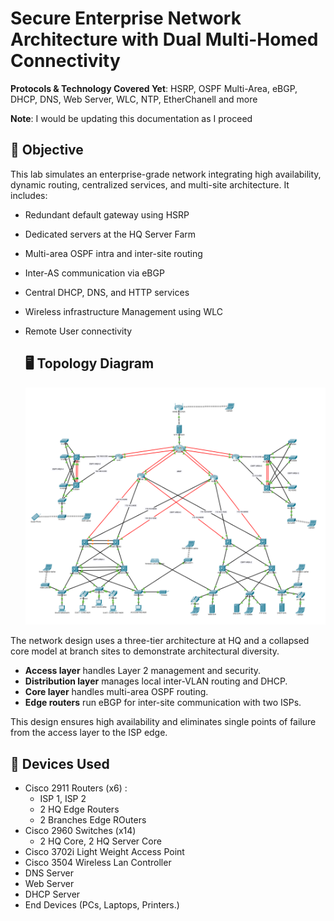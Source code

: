 # Secure Enterprise Network Architecture with Dual Multi-Homed Connectivity

**Protocols & Technology Covered Yet**: HSRP, OSPF Multi-Area, eBGP, DHCP, DNS, Web Server, WLC, NTP, EtherChanell and more

**Note**: I would be updating this documentation as I proceed


## 🎯 Objective  
This lab simulates an enterprise-grade network integrating high availability, dynamic routing, centralized services, and multi-site architecture. It includes:  


- Redundant default gateway using HSRP  
- Dedicated servers at the HQ Server Farm
- Multi-area OSPF intra and inter-site routing  
- Inter-AS communication via eBGP  
- Central DHCP, DNS, and HTTP services  
- Wireless infrastructure Management using WLC  
- Remote User connectivity
  

  ## 🖥️ Topology Diagram  

   ![Alt text](snapshots/TOPOLOGY.png) 

The network design uses a three-tier architecture at HQ and a collapsed core model at branch sites to demonstrate architectural diversity.  
- **Access layer** handles Layer 2 management and security.  
- **Distribution layer** manages local inter-VLAN routing and DHCP.  
- **Core layer** handles multi-area OSPF routing.  
- **Edge routers** run eBGP for inter-site communication with two ISPs.  

This design ensures high availability and eliminates single points of failure from the access layer to the ISP edge.

   ## 🧱 Devices Used  
- Cisco 2911 Routers (x6) :
  - ISP 1, ISP 2
  - 2 HQ Edge Routers
  - 2 Branches Edge ROuters
- Cisco 2960 Switches (x14)
  - 2 HQ Core, 2 HQ Server Core
- Cisco 3702i Light Weight Access Point 
- Cisco 3504 Wireless Lan Controller   
- DNS Server  
- Web Server  
- DHCP Server  
- End Devices (PCs, Laptops, Printers.)  


